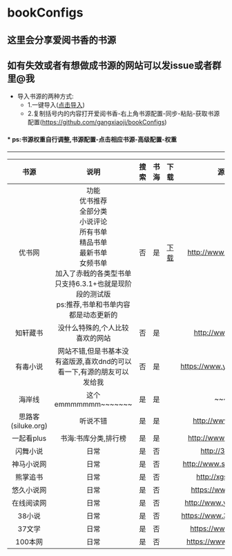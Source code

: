 # bookConfigs

这里会分享爱阅书香的书源</br>
---
如有失效或者有想做成书源的网站可以发issue或者群里@我
---
* 导入书源的两种方式:
	 * 1.一键导入([点击导入](https://xgg.kim/t5N83))
	 * 2.复制括号内的内容打开爱阅书香-右上角书源配置-同步-粘贴-获取书源配置(https://github.com/gangxiaoji/bookConfigs)
#### * ps:书源权重自行调整,书源配置-点击相应书源-高级配置-权重
------
|书源|说明|搜索|书海|下载|源网站|
|:---:|:---:|:---:|:---:|:---:|:---:|
|优书网|功能</br>优书推荐</br>全部分类</br>小说评论</br>所有书单</br>精品书单</br>最新书单</br>女频书单</br>加入了赤戟的各类型书单</br>只支持6.3.1+也就是现阶段的测试版</br>ps:推荐,书单和书单内容都是动态更新的|否|是|[下载](https://github.com/gangxiaoji/bookConfigs/raw/master/%E4%BC%98%E4%B9%A6%E7%BD%91(%E4%BB%85%E4%B9%A6%E6%B5%B7).ibs)|http://www.yousuu.com/|
|知轩藏书|没什么特殊的,个人比较喜欢的网站|否|是||http://www.zxcs.me/|
|有毒小说|网站不错,但是书基本没有盗版源,喜欢dnd的可以看一下,有源的朋友可以发给我|否|是||https://www.youdubook.com|
|海岸线|这个emmmmmmm~~~~~~~|是|是||~~~~~~|
|思路客(siluke.org)|听说不错|是|是||http://www.siluke.org|
|一起看plus|书海:书库分类,排行榜|是|是||http://www.yqkplus.com|
|闪舞小说|日常|是|否||http://35xs.com/|
|神马小说网|日常|是|否||http://www.shenmaxs.com/|
|熊掌追书|日常|是|否||http://xgssvip.com/|
|悠久小说网|日常|是|否||https://www.ujxs.com/|
|在线阅读网|日常|是|否||http://www.yuedu88.com/|
|38小说|日常|是|否||https://www.38kanshu.com/|
|37文学|日常|是|否||https://www.37wx.top/|
|100本网|日常|是|否||https://www.100ben.net/|

